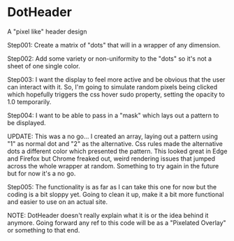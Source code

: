 # DotHeader
A "pixel like" header design

Step001: Create a matrix of "dots" that will in a wrapper of any dimension.

Step002: Add some variety or non-uniformity to the "dots" so it's not a sheet of one single color.

Step003: I want the display to feel more active and be obvious that the user can interact with it. So, I'm going to simulate random pixels being clicked which hopefully triggers the css hover sudo property, setting the opacity to 1.0 temporarily. 

Step004: I want to be able to pass in a "mask" which lays out a pattern to be displayed.

UPDATE: This was a no go... I created an array, laying out a pattern using "1" as normal dot and "2" as the alternative. Css rules made the alternative dots a different color which presented the pattern. This looked great in Edge and Firefox but Chrome freaked out, weird rendering issues that jumped across the whole wrapper at random. Something to try again in the future but for now it's a no go.

Step005: The functionality is as far as I can take this one for now but the coding is a bit sloppy yet. Going to clean it up, make it a bit more functional and easier to use on an actual site.

NOTE: DotHeader doesn't really explain what it is or the idea behind it anymore. Going forward any ref to this code will be as a "Pixelated Overlay" or something to that end.